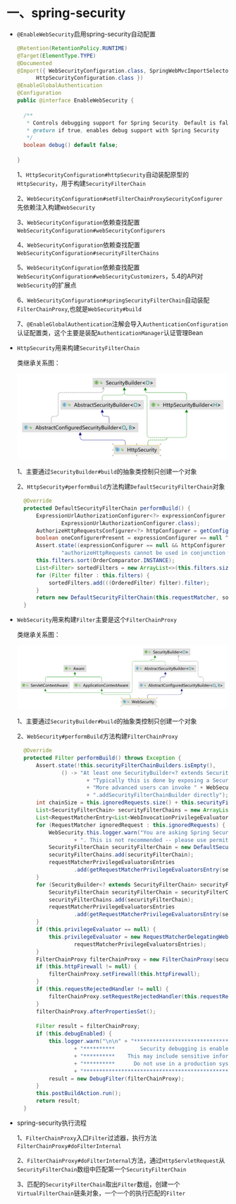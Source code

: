 # 一、spring-security

- `@EnableWebSecurity`启用spring-security自动配置

  ```java
  @Retention(RetentionPolicy.RUNTIME)
  @Target(ElementType.TYPE)
  @Documented
  @Import({ WebSecurityConfiguration.class, SpringWebMvcImportSelector.class, OAuth2ImportSelector.class,
  		HttpSecurityConfiguration.class })
  @EnableGlobalAuthentication
  @Configuration
  public @interface EnableWebSecurity {
  
  	/**
  	 * Controls debugging support for Spring Security. Default is false.
  	 * @return if true, enables debug support with Spring Security
  	 */
  	boolean debug() default false;
  
  }
  ```

  1、`HttpSecurityConfiguration#httpSecurity`自动装配原型的`HttpSecurity`，用于构建`SecurityFilterChain`

  2、`WebSecurityConfiguration#setFilterChainProxySecurityConfigurer`先依赖注入构建`WebSecurity`

  3、`WebSecurityConfiguration`依赖查找配置`WebSecurityConfiguration#webSecurityConfigurers`

  4、`WebSecurityConfiguration`依赖查找配置`WebSecurityConfiguration#securityFilterChains`

  5、`WebSecurityConfiguration`依赖查找配置`WebSecurityConfiguration#webSecurityCustomizers`，5.4的API对`WebSecurity`的扩展点

  6、`WebSecurityConfiguration#springSecurityFilterChain`自动装配`FilterChainProxy`,也就是`WebSecurity#build`

  7、`@EnableGlobalAuthentication`注解会导入`AuthenticationConfiguration`认证配置类，这个主要是装配`AuthenticationManager`认证管理Bean

  

- `HttpSecurity`用来构建`SecurityFilterChain`

  类继承关系图：

  ![](.\images\HttpSecurity.png)

  1、主要通过`SecurityBuilder#build`的抽象类控制只创建一个对象

  2、`HttpSecurity#performBuild`方法构建`DefaultSecurityFilterChain`对象

  ```java
  	@Override
  	protected DefaultSecurityFilterChain performBuild() {
  		ExpressionUrlAuthorizationConfigurer<?> expressionConfigurer = getConfigurer(
  				ExpressionUrlAuthorizationConfigurer.class);
  		AuthorizeHttpRequestsConfigurer<?> httpConfigurer = getConfigurer(AuthorizeHttpRequestsConfigurer.class);
  		boolean oneConfigurerPresent = expressionConfigurer == null ^ httpConfigurer == null;
  		Assert.state((expressionConfigurer == null && httpConfigurer == null) || oneConfigurerPresent,
  				"authorizeHttpRequests cannot be used in conjunction with authorizeRequests. Please select just one.");
  		this.filters.sort(OrderComparator.INSTANCE);
  		List<Filter> sortedFilters = new ArrayList<>(this.filters.size());
  		for (Filter filter : this.filters) {
  			sortedFilters.add(((OrderedFilter) filter).filter);
  		}
  		return new DefaultSecurityFilterChain(this.requestMatcher, sortedFilters);
  	}
  ```

  

  

- `WebSecurity`用来构建`Filter`主要是这个`FilterChainProxy`

  类继承关系图：

  ![](.\images\WebSecurity.png)

  1、主要通过`SecurityBuilder#build`的抽象类控制只创建一个对象

  2、`WebSecurity#performBuild`方法构建`FilterChainProxy`

  ```java
  	@Override
  	protected Filter performBuild() throws Exception {
  		Assert.state(!this.securityFilterChainBuilders.isEmpty(),
  				() -> "At least one SecurityBuilder<? extends SecurityFilterChain> needs to be specified. "
  						+ "Typically this is done by exposing a SecurityFilterChain bean. "
  						+ "More advanced users can invoke " + WebSecurity.class.getSimpleName()
  						+ ".addSecurityFilterChainBuilder directly");
  		int chainSize = this.ignoredRequests.size() + this.securityFilterChainBuilders.size();
  		List<SecurityFilterChain> securityFilterChains = new ArrayList<>(chainSize);
  		List<RequestMatcherEntry<List<WebInvocationPrivilegeEvaluator>>> requestMatcherPrivilegeEvaluatorsEntries = new ArrayList<>();
  		for (RequestMatcher ignoredRequest : this.ignoredRequests) {
  			WebSecurity.this.logger.warn("You are asking Spring Security to ignore " + ignoredRequest
  					+ ". This is not recommended -- please use permitAll via HttpSecurity#authorizeHttpRequests instead.");
  			SecurityFilterChain securityFilterChain = new DefaultSecurityFilterChain(ignoredRequest);
  			securityFilterChains.add(securityFilterChain);
  			requestMatcherPrivilegeEvaluatorsEntries
  					.add(getRequestMatcherPrivilegeEvaluatorsEntry(securityFilterChain));
  		}
  		for (SecurityBuilder<? extends SecurityFilterChain> securityFilterChainBuilder : this.securityFilterChainBuilders) {
  			SecurityFilterChain securityFilterChain = securityFilterChainBuilder.build();
  			securityFilterChains.add(securityFilterChain);
  			requestMatcherPrivilegeEvaluatorsEntries
  					.add(getRequestMatcherPrivilegeEvaluatorsEntry(securityFilterChain));
  		}
  		if (this.privilegeEvaluator == null) {
  			this.privilegeEvaluator = new RequestMatcherDelegatingWebInvocationPrivilegeEvaluator(
  					requestMatcherPrivilegeEvaluatorsEntries);
  		}
  		FilterChainProxy filterChainProxy = new FilterChainProxy(securityFilterChains);
  		if (this.httpFirewall != null) {
  			filterChainProxy.setFirewall(this.httpFirewall);
  		}
  		if (this.requestRejectedHandler != null) {
  			filterChainProxy.setRequestRejectedHandler(this.requestRejectedHandler);
  		}
  		filterChainProxy.afterPropertiesSet();
  
  		Filter result = filterChainProxy;
  		if (this.debugEnabled) {
  			this.logger.warn("\n\n" + "********************************************************************\n"
  					+ "**********        Security debugging is enabled.       *************\n"
  					+ "**********    This may include sensitive information.  *************\n"
  					+ "**********      Do not use in a production system!     *************\n"
  					+ "********************************************************************\n\n");
  			result = new DebugFilter(filterChainProxy);
  		}
  		this.postBuildAction.run();
  		return result;
  	}
  ```

  

- spring-security执行流程

  1、`FilterChainProxy`入口`Filter`过滤器，执行方法`FilterChainProxy#doFilterInternal`

  2、`FilterChainProxy#doFilterInternal`方法，通过`HttpServletRequest`从`SecurityFilterChain`数组中匹配第一个`SecurityFilterChain`

  3、匹配的`SecurityFilterChain`取出`Filter`数组，创建一个`VirtualFilterChain`链条对象，一个一个的执行匹配的`Filter`

  